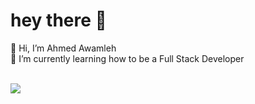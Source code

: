 # hey there 👋


👋 Hi, I’m Ahmed Awamleh<br>
🌱 I’m currently learning how to be a Full Stack Developer




<br>	
<a target="_blank" href="https://www.linkedin.com/in/ahmed-al-awamleh-135781155"><img src="https://img.shields.io/badge/-LinkedIn-0077B5?style=for-the-badge&logo=Linkedin&logoColor=white"></img></a>
&emsp;


